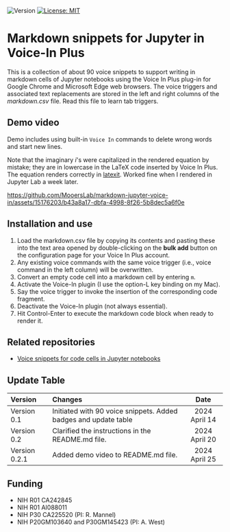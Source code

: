 ![Version](https://img.shields.io/static/v1?label=markdown-jupyter-voice-in&message=0.2.1&color=brightcolor)
[![License: MIT](https://img.shields.io/badge/License-MIT-blue.svg)](https://opensource.org/licenses/MIT)

# Markdown snippets for Jupyter in Voice-In Plus

This is a collection of about 90 voice snippets to support writing in markdown cells of Jupyter notebooks using the Voice In Plus plug-in for Google Chrome and Microsoft Edge web browsers.
The voice triggers and associated text replacements are stored in the left and right columns of the *markdown.csv* file.
Read this file to learn tab triggers.

## Demo video
Demo includes using built-in `Voice In` commands to delete wrong words and start new lines.

Note that the imaginary *i*'s were capitalized in the rendered equation by mistake; they are in lowercase in the LaTeX code inserted by Voice In Plus.
The equation renders correctly in [latexit](https://pierre.chachatelier.fr/latexit).
Worked fine when I rendered in Jupyter Lab a week later.


https://github.com/MooersLab/markdown-jupyter-voice-in/assets/15176203/b43a8a17-dbfa-4998-8f26-5b8dec5a6f0e


## Installation and use

1. Load the markdown.csv file by copying its contents and pasting these into the text area opened by double-clicking on the **bulk add** button on the configuration page for your Voice In Plus account.
2. Any existing voice commands with the same voice trigger (i.e., voice command in the left column) will be overwritten.
3. Convert an empty code cell into a markdown cell by entering `m`.
4. Activate the Voice-In plugin (I use the option-L key binding on my Mac).
6. Say the voice trigger to invoke the insertion of the corresponding code fragment.
7. Deactivate the Voice-In plugin (not always essential).
8. Hit Control-Enter to execute the markdown code block when ready to render it.

## Related repositories

- [Voice snippets for code cells in Jupyter notebooks](https://github.com/MooersLab/jupyter-voice-in)

## Update Table
|Version        | Changes                                                                                                                                    | Date                 |
|:-------------|:------------------------------------------------------------------------------------------------------------------------------------------|:--------------------:|
| Version 0.1   | Initiated  with 90 voice snippets. Added badges and update table                                                                           | 2024 April 14        |
| Version 0.2   | Clarified the instructions in the README.md file.                                                                                          | 2024 April 20        | 
| Version 0.2.1 | Added demo video to README.md file.                                                                                                        | 2024 April 25        |
 
## Funding
- NIH R01 CA242845
- NIH R01 AI088011
- NIH P30 CA225520 (PI: R. Mannel)
- NIH P20GM103640 and P30GM145423 (PI: A. West)

